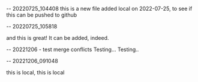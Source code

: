 -- 20220725_104408
this is a new file added local on 2022-07-25, to see if this can be pushed to github


-- 20220725_105818

and this is great! It can be added, indeed.


-- 20221206 - test merge conflicts
Testing... Testing.. 


-- 20221206_091048

this is local, this is local 




